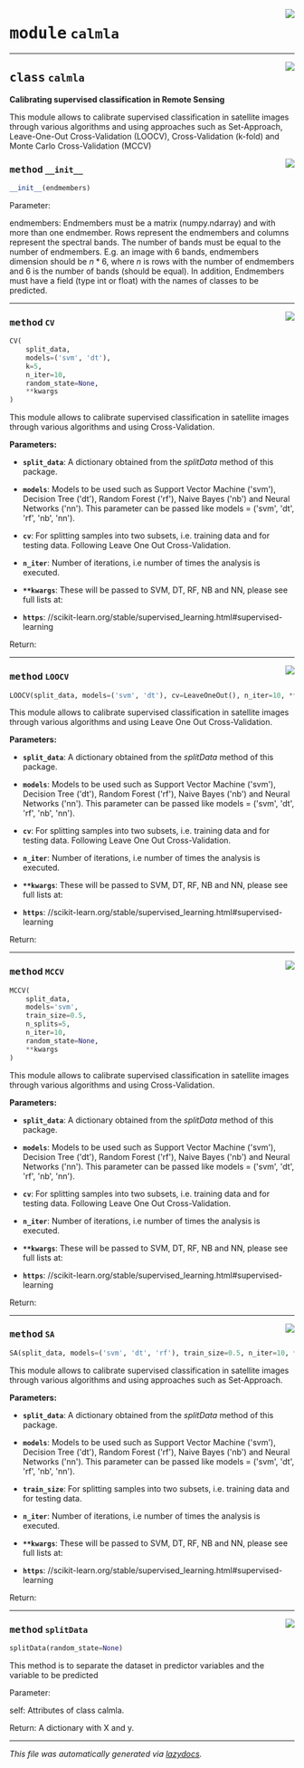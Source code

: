 <!-- markdownlint-disable -->

<a href="..\scikeo\calmla.py#L0"><img align="right" style="float:right;" src="https://img.shields.io/badge/-source-cccccc?style=flat-square"></a>

# <kbd>module</kbd> `calmla`






---

<a href="..\scikeo\calmla.py#L18"><img align="right" style="float:right;" src="https://img.shields.io/badge/-source-cccccc?style=flat-square"></a>

## <kbd>class</kbd> `calmla`
**Calibrating supervised classification in Remote Sensing** 

This module allows to calibrate supervised classification in satellite images through various algorithms and using approaches such as Set-Approach,  Leave-One-Out Cross-Validation (LOOCV), Cross-Validation (k-fold) and  Monte Carlo Cross-Validation (MCCV) 

<a href="..\scikeo\calmla.py#L27"><img align="right" style="float:right;" src="https://img.shields.io/badge/-source-cccccc?style=flat-square"></a>

### <kbd>method</kbd> `__init__`

```python
__init__(endmembers)
```

Parameter:  

 endmembers: Endmembers must be a matrix (numpy.ndarray) and with more than one endmember.   Rows represent the endmembers and columns represent the spectral bands.  The number of bands must be equal to the number of endmembers.  E.g. an image with 6 bands, endmembers dimension should be $n*6$, where $n$   is rows with the number of endmembers and 6 is the number of bands   (should be equal).  In addition, Endmembers must have a field (type int or float) with the names   of classes to be predicted.  






---

<a href="..\scikeo\calmla.py#L312"><img align="right" style="float:right;" src="https://img.shields.io/badge/-source-cccccc?style=flat-square"></a>

### <kbd>method</kbd> `CV`

```python
CV(
    split_data,
    models=('svm', 'dt'),
    k=5,
    n_iter=10,
    random_state=None,
    **kwargs
)
```

This module allows to calibrate supervised classification in satellite images  through various algorithms and using Cross-Validation. 



**Parameters:**
 


 - <b>`split_data`</b>:  A dictionary obtained from the *splitData* method of this package. 


 - <b>`models`</b>:  Models to be used such as Support Vector Machine ('svm'), Decision Tree ('dt'), Random Forest ('rf'), Naive Bayes ('nb') and Neural Networks ('nn'). This parameter can be passed like models = ('svm', 'dt', 'rf', 'nb', 'nn'). 


 - <b>`cv`</b>:  For splitting samples into two subsets, i.e. training data and  for testing data. Following Leave One Out Cross-Validation. 


 - <b>`n_iter`</b>:  Number of iterations, i.e number of times the analysis is executed. 


 - <b>`**kwargs`</b>:  These will be passed to SVM, DT, RF, NB and NN, please see full lists at: 
 - <b>`https`</b>: //scikit-learn.org/stable/supervised_learning.html#supervised-learning 

Return: 

---

<a href="..\scikeo\calmla.py#L215"><img align="right" style="float:right;" src="https://img.shields.io/badge/-source-cccccc?style=flat-square"></a>

### <kbd>method</kbd> `LOOCV`

```python
LOOCV(split_data, models=('svm', 'dt'), cv=LeaveOneOut(), n_iter=10, **kwargs)
```

This module allows to calibrate supervised classification in satellite images  through various algorithms and using Leave One Out Cross-Validation. 



**Parameters:**
 


 - <b>`split_data`</b>:  A dictionary obtained from the *splitData* method of this package. 


 - <b>`models`</b>:  Models to be used such as Support Vector Machine ('svm'), Decision Tree ('dt'), Random Forest ('rf'), Naive Bayes ('nb') and Neural Networks ('nn'). This parameter can be passed like models = ('svm', 'dt', 'rf', 'nb', 'nn'). 


 - <b>`cv`</b>:  For splitting samples into two subsets, i.e. training data and  for testing data. Following Leave One Out Cross-Validation. 


 - <b>`n_iter`</b>:  Number of iterations, i.e number of times the analysis is executed. 


 - <b>`**kwargs`</b>:  These will be passed to SVM, DT, RF, NB and NN, please see full lists at: 
 - <b>`https`</b>: //scikit-learn.org/stable/supervised_learning.html#supervised-learning 

Return:  

---

<a href="..\scikeo\calmla.py#L412"><img align="right" style="float:right;" src="https://img.shields.io/badge/-source-cccccc?style=flat-square"></a>

### <kbd>method</kbd> `MCCV`

```python
MCCV(
    split_data,
    models='svm',
    train_size=0.5,
    n_splits=5,
    n_iter=10,
    random_state=None,
    **kwargs
)
```

This module allows to calibrate supervised classification in satellite images  through various algorithms and using Cross-Validation. 



**Parameters:**
 


 - <b>`split_data`</b>:  A dictionary obtained from the *splitData* method of this package. 


 - <b>`models`</b>:  Models to be used such as Support Vector Machine ('svm'), Decision Tree ('dt'), Random Forest ('rf'), Naive Bayes ('nb') and Neural Networks ('nn'). This parameter can be passed like models = ('svm', 'dt', 'rf', 'nb', 'nn'). 


 - <b>`cv`</b>:  For splitting samples into two subsets, i.e. training data and  for testing data. Following Leave One Out Cross-Validation. 


 - <b>`n_iter`</b>:  Number of iterations, i.e number of times the analysis is executed. 


 - <b>`**kwargs`</b>:  These will be passed to SVM, DT, RF, NB and NN, please see full lists at: 
 - <b>`https`</b>: //scikit-learn.org/stable/supervised_learning.html#supervised-learning 

Return:  

---

<a href="..\scikeo\calmla.py#L92"><img align="right" style="float:right;" src="https://img.shields.io/badge/-source-cccccc?style=flat-square"></a>

### <kbd>method</kbd> `SA`

```python
SA(split_data, models=('svm', 'dt', 'rf'), train_size=0.5, n_iter=10, **kwargs)
```

This module allows to calibrate supervised classification in satellite images  through various algorithms and using approaches such as Set-Approach. 



**Parameters:**
 


 - <b>`split_data`</b>:  A dictionary obtained from the *splitData* method of this package. 


 - <b>`models`</b>:  Models to be used such as Support Vector Machine ('svm'), Decision Tree ('dt'), Random Forest ('rf'), Naive Bayes ('nb') and Neural Networks ('nn'). This parameter can be passed like models = ('svm', 'dt', 'rf', 'nb', 'nn'). 


 - <b>`train_size`</b>:  For splitting samples into two subsets, i.e. training data and  for testing data. 


 - <b>`n_iter`</b>:  Number of iterations, i.e number of times the analysis is executed. 


 - <b>`**kwargs`</b>:  These will be passed to SVM, DT, RF, NB and NN, please see full lists at: 
 - <b>`https`</b>: //scikit-learn.org/stable/supervised_learning.html#supervised-learning 

Return:   

---

<a href="..\scikeo\calmla.py#L67"><img align="right" style="float:right;" src="https://img.shields.io/badge/-source-cccccc?style=flat-square"></a>

### <kbd>method</kbd> `splitData`

```python
splitData(random_state=None)
```

This method is to separate the dataset in predictor variables and the variable  to be predicted 

Parameter:  

 self: Attributes of class calmla. 

Return:  A dictionary with X and y. 




---

_This file was automatically generated via [lazydocs](https://github.com/ml-tooling/lazydocs)._

